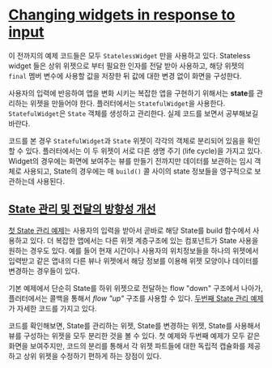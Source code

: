 # [Changing widgets in response to input](lib/changing-widgets.dart)

이 전까지의 예제 코드들은 모두 `StatelessWidget` 만을 사용하고 있다. Stateless
widget 들은 상위 위젯으로 부터 필요한 인자를 전달 받아 사용하고, 해당 위젯의
`final` 멤버 변수에 사용할 값을 저장한 뒤 값에 대한 변경 없이 화면을 구성한다.

사용자의 입력에 반응하여 앱을 변화 시키는 복잡한 앱을 구현하기 위해서는
**state**를 관리하는 위젯을 만들어야 한다. 플러터에서는 `StatefulWidget`을
사용한다. `StatefulWidget`은 `State` 객체를 생성하고 관리한다. 실제 코드를 보면서
공부해보길 바란다.

코드를 본 경우 `StatefulWidget`과 `State` 위젯이 각각의 객체로 분리되어 있음을
확인할 수 있다. 플러터에서는 이 두 위젯이 서로 다른 생명 주기 (life cycle)을
가지고 있다. Widget의 경우에는 화면에 보여주는 뷰를 만들기 전까지만 데이터를
보관하는 임시 객체로 사용되고, State의 경우에는 매 `build()` 콜 사이의
state 정보들을 영구적으로 보관하는데 사용된다.

## [State 관리 및 전달의 방향성 개선](lib/changing-widgets2.dart)

[첫 State 관리 예제](lib/changing-widgets.dart)는 사용자의 입력을 받아서
곧바로 해당 State를 build 함수에서 사용하고 있다. 더 복잡한 앱에서는
다른 위젯 계층구조에 있는 컴포넌트가 State 사용을 원하는 경우도 있다.
예를 들어 현재 시간이나 사용자의 위치정보들을 하나의 위젯에서 입력받고
같은 앱내의 다른 뷰나 위젯에서 해당 정보를 이용해 위젯 모양이나 데이터를
변경하는 경우들이 있다.

기본 예제에서 단순히 State를 하위 위젯으로 전달하는 flow "down" 구조에서 나아가,
플러터에서는 콜백을 통해서 *flow "up"* 구조를 사용할 수 있다.
[두번째 State 관리 예제](lib/changing-widgets2.dart)가 자세한
코드를 가지고 있다.

코드를 확인해보면, State를 관리하는 위젯, State를 변경하는 위젯, State를
사용해서 뷰를 구성하는 위젯을 모두 분리한 것을 볼 수 있다. 첫 예제와
두번째 예제가 모두 같은 화면을 보여주지만, 코드의 분리를 통해서 각
위젯 파트들에 대한 독립적 캡슐화를 제공하고 상위 위젯을 수정하기 편하게 하는 장점이 있다.